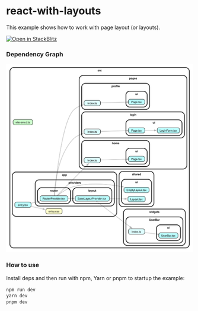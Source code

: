 # react-with-layouts

This example shows how to work with page layout (or layouts).

[![Open in StackBlitz](https://developer.stackblitz.com/img/open_in_stackblitz.svg)](https://stackblitz.com/github/noveogroup-amorgunov/fsd-lessons/tree/main/packages/react-with-layouts)

### Dependency Graph

![Dependency Graph](./dependency-graph.svg)

### How to use

Install deps and then run with npm, Yarn or pnpm to startup the example:

```bash
npm run dev
yarn dev
pnpm dev
```
